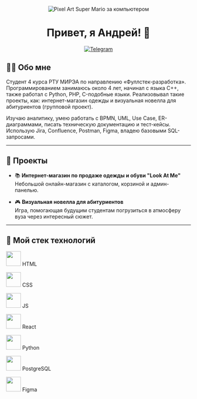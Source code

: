 <p align="center">
  <img src="https://gifdb.com/images/high/pixel-art-super-mario-computer-amwdq1xi8bgz0omx.gif" alt="Pixel Art Super Mario за компьютером" />
</p>

<h1 align="center">Привет, я Андрей! 👋</h1>

<p align="center">
  <a href="https://t.me/calminheart">
    <img src="https://img.shields.io/badge/-Telegram-2CA5E0?style=flat-square&logo=telegram&logoColor=white" alt="Telegram"/>
  </a>
</p>

## 👨‍💻 Обо мне

Студент 4 курса РТУ МИРЭА по направлению «Фуллстек-разработка».
Программированием занимаюсь около 4 лет, начинал с языка C++, также работал с Python, PHP, C-подобные языки. Реализовывал такие проекты, как: интернет-магазин одежды и визуальная новелла для абитуриентов (групповой проект).

Изучаю  аналитику, умею работать с BPMN, UML, Use Case, ER-диаграммами, писать техническую документацию и тест-кейсы. Использую Jira, Confluence, Postman, Figma, владею базовыми SQL-запросами.

---

## 🌟 Проекты

- 📚 **Интернет-магазин по продаже одежды и обуви "Look At Me"**  
  Небольшой онлайн-магазин с каталогом, корзиной и админ-панелью.

- 🎮 **Визуальная новелла для абитуриентов**  
  Игра, помогающая будущим студентам погрузиться в атмосферу вуза через интересный сюжет.

---

## 🧰 Мой стек технологий

<p>
  <!-- Frontend -->
  <img src="https://cdn.jsdelivr.net/gh/devicons/devicon/icons/html5/html5-original.svg" width="40" height="40"/>  HTML
  
  <img src="https://cdn.jsdelivr.net/gh/devicons/devicon/icons/css3/css3-original.svg" width="40" height="40"/>  CSS
  
  <img src="https://cdn.jsdelivr.net/gh/devicons/devicon/icons/javascript/javascript-original.svg" width="40" height="40"/>  JS
  
  <img src="https://cdn.jsdelivr.net/gh/devicons/devicon/icons/react/react-original.svg" width="40" height="40"/>  React
  

  <!-- Backend -->
  <img src="https://cdn.jsdelivr.net/gh/devicons/devicon/icons/python/python-original.svg" width="40" height="40"/>  Python
  
  <img src="https://cdn.jsdelivr.net/gh/devicons/devicon/icons/postgresql/postgresql-original.svg" width="40" height="40"/>  PostgreSQL
  

  <!-- Tools -->
  <img src="https://cdn.jsdelivr.net/gh/devicons/devicon/icons/figma/figma-original.svg" width="40" height="40"/>  Figma
  
</p>
